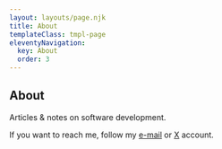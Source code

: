 ```yaml
---
layout: layouts/page.njk
title: About
templateClass: tmpl-page
eleventyNavigation:
  key: About
  order: 3
---
```


## About

Articles & notes on software development.

If you want to reach me, follow my <a href="mailto:meteyilma@proton.me">e-mail</a> or <a target="_blank" href="https://x.com/0medev">X</a> account.
